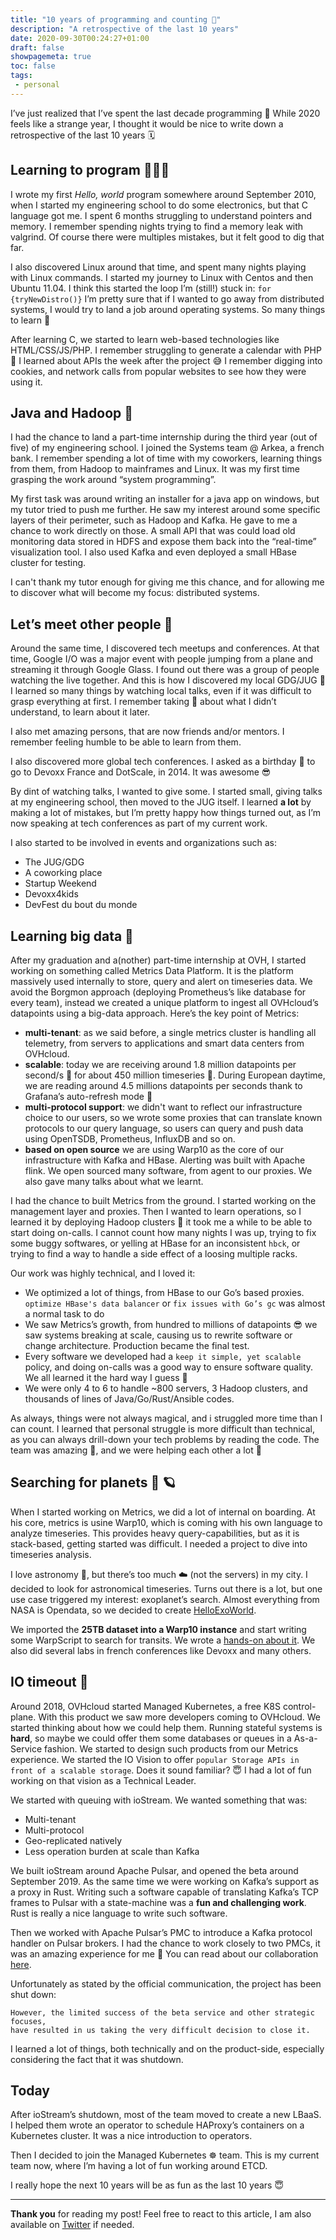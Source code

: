 ```yaml
---
title: "10 years of programming and counting 🚀"
description: "A retrospective of the last 10 years"
date: 2020-09-30T00:24:27+01:00
draft: false
showpagemeta: true
toc: false 
tags:
 - personal
---
```


I’ve just realized that I’ve spent the last decade programming 🤯 While 2020 feels like a strange year, I thought it would be nice to write down a retrospective of the last 10 years 🗓

## Learning to program 👨🏻‍💻
I wrote my first _Hello, world_ program somewhere around September 2010, when I started my engineering school to do some electronics, but that C language got me. I spent 6 months struggling to understand pointers and memory. I remember spending nights trying to find a memory leak with valgrind. Of course there were multiples mistakes, but it felt good to dig that far.

I also discovered Linux around that time, and spent many nights playing with Linux commands. I started my journey to Linux with Centos and then Ubuntu 11.04. I think this started the loop I’m (still!) stuck in:
`for {tryNewDistro()}`
I’m pretty sure that if I wanted to go away from distributed systems, I would try to land a job around operating systems. So many things to learn 🤩

After learning C, we started to learn web-based technologies like HTML/CSS/JS/PHP. I remember struggling to generate a calendar with PHP 🐘 I learned about APIs the week after the project 😅 I remember digging into cookies, and network calls from popular websites to see how they were using it. 

## Java and Hadoop 🐘 

I had the chance to land a part-time internship during the third year (out of five) of my engineering school. I joined the Systems team @ Arkea, a french bank.
I remember spending a lot of time with my coworkers, learning things from them, from Hadoop to mainframes and Linux. It was my first time grasping the work around “system programming”. 

My first task was around writing an installer for a java app on windows, but my tutor tried to push me further. He saw my interest around some specific layers of their perimeter, such as Hadoop and Kafka. He gave to me a chance to work directly on those. A small API that was could load old monitoring data stored in HDFS and expose them back into the “real-time” visualization tool. I also used Kafka and even deployed a small HBase cluster for testing. 

I can't thank my tutor enough for giving me this chance, and for allowing me to discover what will become my focus: distributed systems.

## Let’s meet other people 👋 
Around the same time, I discovered tech meetups and conferences. At that time, Google I/O was a major event with people jumping from a plane and streaming it through Google Glass. I found out there was a group of people watching the live together. And this is how I discovered my local GDG/JUG 🥳 I learned so many things by watching local talks, even if it was difficult to grasp everything at first. I remember taking 📝 about what I didn’t understand, to learn about it later. 

I also met amazing persons, that are now friends and/or mentors. I remember feeling humble to be able to learn from them. 

I also discovered more global tech conferences. I asked as a birthday 🎁 to go to Devoxx France and DotScale, in 2014. It was awesome 😎 

By dint of watching talks, I wanted to give some. I started small, giving talks at my engineering school, then moved to the JUG itself. I learned **a lot** by making a lot of mistakes, but I’m pretty happy how things turned out, as I’m now speaking at tech conferences as part of my current work. 

I also started to be involved in events and organizations such as:
* The JUG/GDG
* A coworking place
* Startup Weekend
* Devoxx4kids 
* DevFest du bout du monde

## Learning big data 💾 
After my graduation and a(nother) part-time internship at OVH, I started working on something called Metrics Data Platform. It is the platform massively used internally to store, query and alert on timeseries data. We avoid the Borgmon approach (deploying Prometheus’s like database for every team), instead we created a unique platform to ingest all OVHcloud’s datapoints using a big-data approach. Here’s the key point of Metrics:

* **multi-tenant**: as we said before, a single metrics cluster is handling all telemetry, from servers to applications and smart data centers from OVHcloud. 
* **scalable**: today we are receiving around 1.8 million datapoints per second/s 🙈 for about 450 million timeseries 🙉. During European daytime, we are reading around 4.5 millions datapoints per seconds thank to Grafana’s auto-refresh mode 🙊
* **multi-protocol support**: we didn't want to reflect our infrastructure choice to our users, so we wrote some proxies that can translate known protocols to our query language, so users can query and push data using OpenTSDB, Prometheus, InfluxDB and so on. 
* **based on open source** we are using Warp10 as the core of our infrastructure with Kafka and HBase. Alerting was built with Apache flink. We open sourced many software, from agent to our proxies. We also gave many talks about what we learnt. 

I had the chance to built Metrics from the ground. I started working on the management layer and proxies. Then I wanted to learn operations, so I learned it by deploying Hadoop clusters 🤯 it took me a while to be able to start doing on-calls. I cannot count how many nights I was up, trying to fix some buggy softwares, or yelling at HBase for an inconsistent `hbck`, or trying to find a way to handle a side effect of a loosing multiple racks. 

Our work was highly technical, and I loved it: 

* We optimized a lot of things, from HBase to our Go’s based proxies. `optimize HBase's data balancer` or `fix issues with Go’s gc`  was almost a normal task to do
* We saw Metrics’s growth, from hundred to millions of datapoints 😎 we saw systems breaking at scale, causing us to rewrite software or change architecture. Production became the final test.
* Every software we developed had a `keep it simple, yet scalable` policy, and doing on-calls was a good way to ensure software quality. We all learned it the hard way I guess 🤣 
* We were only 4 to 6 to handle ~800 servers, 3 Hadoop clusters, and thousands of lines of Java/Go/Rust/Ansible codes. 

As always, things were not always magical, and i struggled more time than I can count. I learned that personal struggle is more difficult than technical, as you can always drill-down your tech problems by reading the code. The team was amazing 🚀, and we were helping each other a lot 🤝

## Searching for planets 🔭 🪐 

When I started working on Metrics, we did a lot of internal on boarding. At his core, metrics is usine Warp10, which is coming with his own language to analyze timeseries. This provides heavy query-capabilities, but as it is stack-based, getting started was difficult. I needed a project to dive into timeseries analysis.

I love astronomy 🔭, but there’s too much ☁️ (not the servers) in my city. I decided to look for astronomical timeseries. Turns out there is a lot, but one use case triggered my interest: exoplanet’s search. Almost everything from NASA is Opendata, so we decided to create [HelloExoWorld](https://helloexo.world/).

We imported the **25TB dataset into a Warp10 instance** and start writing some WarpScript to search for transits. We wrote a [hands-on about it](https://helloexoworld.github.io/hew-hands-on/). We also did several labs in french conferences like Devoxx and many others. 


## IO timeout 🚧

Around 2018, OVHcloud started Managed Kubernetes, a free K8S control-plane. With this product we saw more developers coming to OVHcloud. We started thinking about how we could help them. Running stateful systems is **hard**, so maybe we could offer them some databases or queues in a As-a-Service fashion. We started to design such products from our Metrics experience. We started the IO Vision to offer `popular Storage APIs in front of a scalable storage`. Does it sound familiar? 😇 I had a lot of fun working on that vision as a Technical Leader. 

We started with queuing with ioStream. We wanted something that was:
* Multi-tenant
* Multi-protocol
* Geo-replicated natively
* Less operation burden at scale than Kafka

We built ioStream around Apache Pulsar, and opened the beta around September 2019. As the same time we were working on Kafka’s support as a proxy in Rust. Writing such a software capable of translating Kafka’s TCP frames to Pulsar with a state-machine was a **fun and challenging work**. Rust is really a nice language to write such software. 

Then we worked with Apache Pulsar’s PMC to introduce a Kafka protocol handler on Pulsar brokers. I had the chance to work closely to two PMCs, it was an amazing experience for me 🚀 You can read about our collaboration [here](https://www.ovh.com/blog/announcing-kafka-on-pulsar-bring-native-kafka-protocol-support-to-apache-pulsar/).

Unfortunately as stated by the official communication, the project has been shut down: 

```
However, the limited success of the beta service and other strategic focuses,
have resulted in us taking the very difficult decision to close it.
```

I learned a lot of things, both technically and on the product-side, especially considering the fact that it was shutdown.

## Today

After ioStream’s shutdown, most of the team moved to create a new LBaaS. I helped them wrote an operator to schedule HAProxy’s containers on a Kubernetes cluster. It was a nice introduction to operators. 

Then I decided to join the Managed Kubernetes ☸️ team. This is my current team now, where I’m having a lot of fun working around ETCD.

I really hope the next 10 years will be as fun as the last 10 years 😇

---

**Thank you** for reading my post! Feel free to react to this article, I am also available on [Twitter](https://twitter.com/PierreZ) if needed.